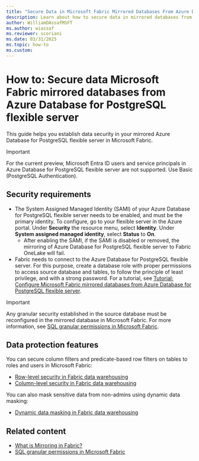 ```yaml
---
title: "Secure Data in Microsoft Fabric Mirrored Databases From Azure Database for PostgreSQL flexible server"
description: Learn about how to secure data in mirrored databases from Azure Database for PostgreSQL flexible server in Microsoft Fabric.
author: WilliamDAssafMSFT
ms.author: wiassaf
ms.reviewer: scoriani
ms.date: 03/31/2025
ms.topic: how-to
ms.custom:
---
```


# How to: Secure data Microsoft Fabric mirrored databases from Azure Database for PostgreSQL flexible server

This guide helps you establish data security in your mirrored Azure Database for PostgreSQL flexible server in Microsoft Fabric.

> [!IMPORTANT]
> For the current preview, Microsoft Entra ID users and service principals in Azure Database for PostgreSQL flexible server are not supported. Use Basic (PostgreSQL Authentication).

## Security requirements

- The System Assigned Managed Identity (SAMI) of your Azure Database for PostgreSQL flexible server needs to be enabled, and must be the primary identity. To configure, go to your flexible server in the Azure portal. Under **Security** the resource menu, select **Identity**. Under **System assigned managed identity**, select **Status** to **On**.
   - After enabling the SAMI, if the SAMI is disabled or removed, the mirroring of Azure Database for PostgreSQL flexible server to Fabric OneLake will fail.
- Fabric needs to connect to the Azure Database for PostgreSQL flexible server. For this purpose, create a database role with proper permissions to access source database and tables, to follow the principle of least privilege, and with a strong password. For a tutorial, see [Tutorial: Configure Microsoft Fabric mirrored databases from Azure Database for PostgreSQL flexible server](../mirroring/azure-database-postgresql-tutorial.md).

> [!IMPORTANT]
> Any granular security established in the source database must be reconfigured in the mirrored database in Microsoft Fabric.
> For more information, see [SQL granular permissions in Microsoft Fabric](../data-warehouse/sql-granular-permissions.md).

## Data protection features

You can secure column filters and predicate-based row filters on tables to roles and users in Microsoft Fabric:

- [Row-level security in Fabric data warehousing](../data-warehouse/row-level-security.md)
- [Column-level security in Fabric data warehousing](../data-warehouse/column-level-security.md)

You can also mask sensitive data from non-admins using dynamic data masking:

- [Dynamic data masking in Fabric data warehousing](../data-warehouse/dynamic-data-masking.md)

## Related content

- [What is Mirroring in Fabric?](../mirroring/overview.md)
- [SQL granular permissions in Microsoft Fabric](../data-warehouse/sql-granular-permissions.md)
